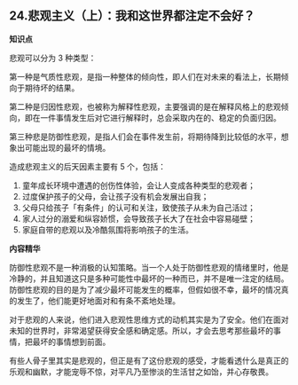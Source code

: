 ## 24.悲观主义（上）：我和这世界都注定不会好？
**知识点**


悲观可以分为 3 种类型：


第一种是气质性悲观，是指一种整体的倾向性，即人们在对未来的看法上，长期倾向于期待坏的结果。


第二种是归因性悲观，也被称为解释性悲观，主要强调的是在解释风格上的悲观倾向，即在一件事情发生后对它进行解释时，总会采取内在的、稳定的负面归因。


第三种悲是防御性悲观，是指人们会在事件发生前，将期待降到比较低的水平，想象出可能出现的最坏的情境。


造成悲观主义的后天因素主要有 5 个，包括：


1. 童年成长环境中遭遇的创伤性体验，会让人变成各种类型的悲观者；
2. 过度保护孩子的父母，会让孩子没有机会发展出自我；
3. 父母只给孩子「有条件」的认可和关注，致使孩子从未为自己活过；
4. 家人过分的溺爱和纵容娇惯，会导致孩子长大了在社会中容易碰壁；
5. 家庭自带的悲观以及冷酷氛围将影响孩子的生活。

**内容精华**


防御性悲观不是一种消极的认知策略。当一个人处于防御性悲观的情绪里时，他是冷静的，并且知道这只是多种可能性中最坏的一种而已，并不是唯一注定的结局。防御性悲观的目的是为了减少最坏可能发生的概率，但假如很不幸，最坏的情况真的发生了，他们能更好地面对和有条不紊地处理。


对于悲观的人来说，他们进入悲观性思维方式的动机其实是为了安全。他们在面对未知的世界时，非常渴望获得安全感和确定感。所以，才会去思考那些最坏的事情，把最坏的事情想到前面。


有些人骨子里其实是悲观的，但正是有了这份悲观的感受，才能看透什么是真正的乐观和幽默，才能宠辱不惊，对平凡乃至惨淡的生活甘之如饴，并心存敬畏。


